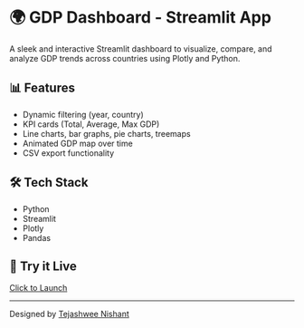# 🌍 GDP Dashboard - Streamlit App

A sleek and interactive Streamlit dashboard to visualize, compare, and analyze GDP trends across countries using Plotly and Python.

## 📊 Features
- Dynamic filtering (year, country)
- KPI cards (Total, Average, Max GDP)
- Line charts, bar graphs, pie charts, treemaps
- Animated GDP map over time
- CSV export functionality

## 🛠 Tech Stack
- Python
- Streamlit
- Plotly
- Pandas

## 🚀 Try it Live
[Click to Launch](https://yourusername-gdp-dashboard.streamlit.app)

---

Designed by [Tejashwee Nishant](https://github.com/yourusername)
